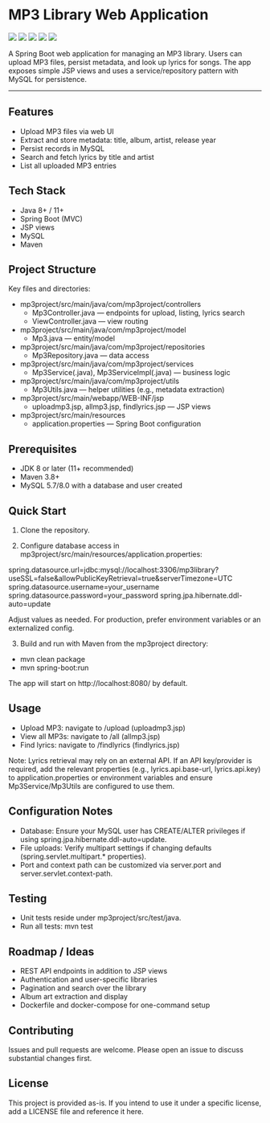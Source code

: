 # MP3 Library Web Application

![](https://img.shields.io/badge/Language-Java-informational?style=flat&logo=java)
![](https://img.shields.io/badge/Framework-Spring%20Boot-informational?style=flat&logo=spring)
![](https://img.shields.io/badge/View-JSP-informational)
![](https://img.shields.io/badge/Database-MySQL-informational?style=flat&logo=mysql)
![](https://img.shields.io/badge/Build-Maven-informational?style=flat&logo=apachemaven)

A Spring Boot web application for managing an MP3 library. Users can upload MP3 files, persist metadata, and look up lyrics for songs. The app exposes simple JSP views and uses a service/repository pattern with MySQL for persistence.

---

## Features
- Upload MP3 files via web UI
- Extract and store metadata: title, album, artist, release year
- Persist records in MySQL
- Search and fetch lyrics by title and artist
- List all uploaded MP3 entries

## Tech Stack
- Java 8+ / 11+
- Spring Boot (MVC)
- JSP views
- MySQL
- Maven

## Project Structure
Key files and directories:
- mp3project/src/main/java/com/mp3project/controllers
  - Mp3Controller.java — endpoints for upload, listing, lyrics search
  - ViewController.java — view routing
- mp3project/src/main/java/com/mp3project/model
  - Mp3.java — entity/model
- mp3project/src/main/java/com/mp3project/repositories
  - Mp3Repository.java — data access
- mp3project/src/main/java/com/mp3project/services
  - Mp3Service(.java), Mp3ServiceImpl(.java) — business logic
- mp3project/src/main/java/com/mp3project/utils
  - Mp3Utils.java — helper utilities (e.g., metadata extraction)
- mp3project/src/main/webapp/WEB-INF/jsp
  - uploadmp3.jsp, allmp3.jsp, findlyrics.jsp — JSP views
- mp3project/src/main/resources
  - application.properties — Spring Boot configuration

## Prerequisites
- JDK 8 or later (11+ recommended)
- Maven 3.8+
- MySQL 5.7/8.0 with a database and user created

## Quick Start
1) Clone the repository.

2) Configure database access in mp3project/src/main/resources/application.properties:

spring.datasource.url=jdbc:mysql://localhost:3306/mp3library?useSSL=false&allowPublicKeyRetrieval=true&serverTimezone=UTC
spring.datasource.username=your_username
spring.datasource.password=your_password
spring.jpa.hibernate.ddl-auto=update

Adjust values as needed. For production, prefer environment variables or an externalized config.

3) Build and run with Maven from the mp3project directory:
- mvn clean package
- mvn spring-boot:run

The app will start on http://localhost:8080/ by default.

## Usage
- Upload MP3: navigate to /upload (uploadmp3.jsp)
- View all MP3s: navigate to /all (allmp3.jsp)
- Find lyrics: navigate to /findlyrics (findlyrics.jsp)

Note: Lyrics retrieval may rely on an external API. If an API key/provider is required, add the relevant properties (e.g., lyrics.api.base-url, lyrics.api.key) to application.properties or environment variables and ensure Mp3Service/Mp3Utils are configured to use them.

## Configuration Notes
- Database: Ensure your MySQL user has CREATE/ALTER privileges if using spring.jpa.hibernate.ddl-auto=update.
- File uploads: Verify multipart settings if changing defaults (spring.servlet.multipart.* properties).
- Port and context path can be customized via server.port and server.servlet.context-path.

## Testing
- Unit tests reside under mp3project/src/test/java.
- Run all tests: mvn test

## Roadmap / Ideas
- REST API endpoints in addition to JSP views
- Authentication and user-specific libraries
- Pagination and search over the library
- Album art extraction and display
- Dockerfile and docker-compose for one-command setup

## Contributing
Issues and pull requests are welcome. Please open an issue to discuss substantial changes first.

## License
This project is provided as-is. If you intend to use it under a specific license, add a LICENSE file and reference it here.
